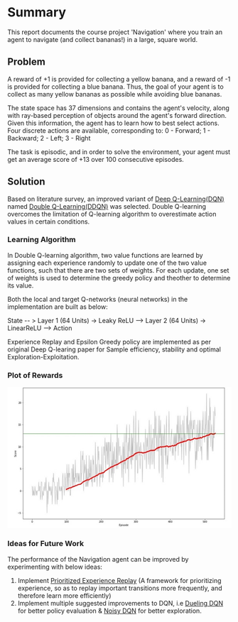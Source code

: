 # Summary

This report documents the course project 'Navigation' where you train an agent to navigate (and collect bananas!) in a large, square world.

## Problem

A reward of +1 is provided for collecting a yellow banana, and a reward of -1 is provided for collecting a blue banana. Thus, the goal of your agent is to collect as many yellow bananas as possible while avoiding blue bananas.

The state space has 37 dimensions and contains the agent's velocity, along with ray-based perception of objects around the agent's forward direction. Given this information, the agent has to learn how to best select actions. Four discrete actions are available, corresponding to:
    0 - Forward; 
    1 - Backward; 
    2 - Left; 
    3 - Right
    
The task is episodic, and in order to solve the environment, your agent must get an average score of +13 over 100 consecutive episodes.

## Solution

Based on literature survey, an improved variant of [Deep Q-Learning(DQN)](https://storage.googleapis.com/deepmind-media/dqn/DQNNaturePaper.pdf) named [Double Q-Learning(DDQN)](https://arxiv.org/pdf/1509.06461.pdf) was selected. Double Q-learning overcomes the limitation of Q-learning algorithm to overestimate action values in certain conditions.

### Learning Algorithm

In Double Q-learning algorithm, two value functions are learned by assigning each experience randomly to update one of the two value functions, such that there are two sets of weights. For each update, one set of weights is used to determine the greedy policy and theother to determine its value.

Both the local and target Q-networks (neural networks) in the implementation are built as below:

State -- > Layer 1 (64 Units) -> Leaky ReLU --> Layer 2 (64 Units) -> LinearReLU --> Action

Experience Replay and Epsilon Greedy policy are implemented as per original Deep Q-learing paper for Sample efficiency, stability and optimal Exploration-Exploitation.

### Plot of Rewards

![](plot_p1.jpg)

### Ideas for Future Work

The performance of the Navigation agent can be improved by experimenting with below ideas:
 1. Implement [Prioritized Experience Replay](https://arxiv.org/abs/1511.05952)
    (A framework for prioritizing experience, so as to replay important transitions more frequently, and therefore learn more efficiently)
 2. Implement multiple suggested improvements to DQN, i.e [Dueling DQN](https://arxiv.org/abs/1511.06581) for better policy evaluation & [Noisy DQN](https://arxiv.org/abs/1706.10295) for better exploration.


```python

```
